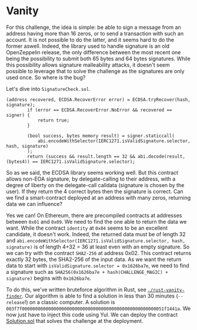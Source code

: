 # Vanity

For this challenge, the idea is simple: be able to sign a message from an address having more than 16 zeros, or to send a transaction with such an account.
It is not possible to do the latter, and it seems hard to do the former aswell.
Indeed, the library used to handle signature is an old OpenZeppelin release, the only difference between the most recent one being the possibility to submit both 65 bytes and 64 bytes signatures. While this possibility allows signature malleability attacks, it doesn't seem possible to leverage that to solve the challenge as the signatures are only used once.
So where is the bug?

Let's dive into `SignatureCheck.sol`.
```Solidity
(address recovered, ECDSA.RecoverError error) = ECDSA.tryRecover(hash, signature);
        if (error == ECDSA.RecoverError.NoError && recovered == signer) {
            return true;
        }

        (bool success, bytes memory result) = signer.staticcall(
            abi.encodeWithSelector(IERC1271.isValidSignature.selector, hash, signature)
        );
        return (success && result.length == 32 && abi.decode(result, (bytes4)) == IERC1271.isValidSignature.selector);
```

So as we said, the ECDSA library seems working well. But this contract allows non-EOA signature, by delegate-calling to their address, with a degree of liberty on the delegate-call calldata (signature is chosen by the user). If they return the 4 correct bytes then the signature is correct. Can we find a smart-contract deployed at an address with many zeros, returning data we can influence?

Yes we can! On Ethereum, there are precompiled contracts at addresses between `0x01` and `0x09`. We need to find the one able to return the data we want. While the contract `identity` at `0x04` seems to be an excellent candidate, it doesn't work. Indeed, the returned data must be of length 32 and `abi.encodeWithSelector(IERC1271.isValidSignature.selector, hash, signature)` is of length 4+32 = 36 at least even with an empty signature. So we can try with the contract `SHA2-256` at address 0x02. This contract returns exactly 32 bytes, the SHA2-256 of the input data.
As we want the return data to start with `isValidSignature.selector = 0x1626ba7e`, we need to find a signature such as `SHA256(0x1626ba7e + hash(CHALLENGE_MAGIC) + signature)` begins with `0x1626ba7e`.

To do this, we've written bruteforce algorithm in Rust, see [`./rust-vanity-finder`](rust-vanity-finder/). 
Our algorithm is able to find a solution in less than 30 minutes (`--release`!) on a classic computer.
A solution is `003f7f000000000000000000000000000000000000000000000000000051f1441a`.
We now just have to inject this code using Yul. We can deploy the contract [Solution.sol](Solution.sol) that solves the challenge at the deployment.

